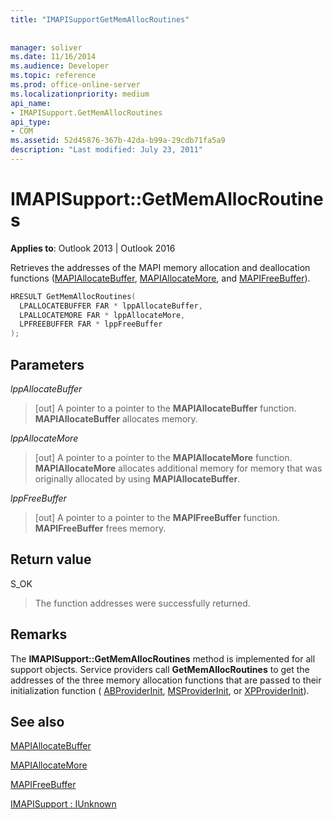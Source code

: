 ```yaml
---
title: "IMAPISupportGetMemAllocRoutines"
 
 
manager: soliver
ms.date: 11/16/2014
ms.audience: Developer
ms.topic: reference
ms.prod: office-online-server
ms.localizationpriority: medium
api_name:
- IMAPISupport.GetMemAllocRoutines
api_type:
- COM
ms.assetid: 52d45876-367b-42da-b99a-29cdb71fa5a9
description: "Last modified: July 23, 2011"
---
```


# IMAPISupport::GetMemAllocRoutines

  
  
**Applies to**: Outlook 2013 | Outlook 2016 
  
Retrieves the addresses of the MAPI memory allocation and deallocation functions ([MAPIAllocateBuffer](mapiallocatebuffer.md), [MAPIAllocateMore](mapiallocatemore.md), and [MAPIFreeBuffer](mapifreebuffer.md)).
  
```cpp
HRESULT GetMemAllocRoutines(
  LPALLOCATEBUFFER FAR * lppAllocateBuffer,
  LPALLOCATEMORE FAR * lppAllocateMore,
  LPFREEBUFFER FAR * lppFreeBuffer
);
```

## Parameters

 _lppAllocateBuffer_
  
> [out] A pointer to a pointer to the **MAPIAllocateBuffer** function. **MAPIAllocateBuffer** allocates memory. 
    
 _lppAllocateMore_
  
> [out] A pointer to a pointer to the **MAPIAllocateMore** function. **MAPIAllocateMore** allocates additional memory for memory that was originally allocated by using **MAPIAllocateBuffer**.
    
 _lppFreeBuffer_
  
> [out] A pointer to a pointer to the **MAPIFreeBuffer** function. **MAPIFreeBuffer** frees memory. 
    
## Return value

S_OK 
  
> The function addresses were successfully returned.
    
## Remarks

The **IMAPISupport::GetMemAllocRoutines** method is implemented for all support objects. Service providers call **GetMemAllocRoutines** to get the addresses of the three memory allocation functions that are passed to their initialization function ( [ABProviderInit](abproviderinit.md), [MSProviderInit](msproviderinit.md), or [XPProviderInit](xpproviderinit.md)). 
  
## See also



[MAPIAllocateBuffer](mapiallocatebuffer.md)
  
[MAPIAllocateMore](mapiallocatemore.md)
  
[MAPIFreeBuffer](mapifreebuffer.md)
  
[IMAPISupport : IUnknown](imapisupportiunknown.md)

